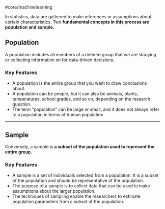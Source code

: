 #core/machinelearning

In statistics, data are gathered to make inferences or assumptions about certain characteristics. Two **fundamental concepts in this process are population and sample.**

## Population

A population includes all members of a defined group that we are studying or collecting information on for data-driven decisions.

### Key Features

- A population is the entire group that you want to draw conclusions about.
- A population can be people, but it can also be animals, plants, temperatures, school grades, and so on, depending on the research question.
- The term “population” can be large or small, and it does not always refer to a population in terms of human population.

---

## Sample

Conversely, a sample is **a subset of the population used to represent the entire group.**

### Key Features

- A sample is a set of individuals selected from a population. It is a subset of the population and should be representative of the population.
- The purpose of a sample is to collect data that can be used to make assumptions about the larger population.
- The techniques of sampling enable the researchers to estimate population parameters from a subset of the population.

